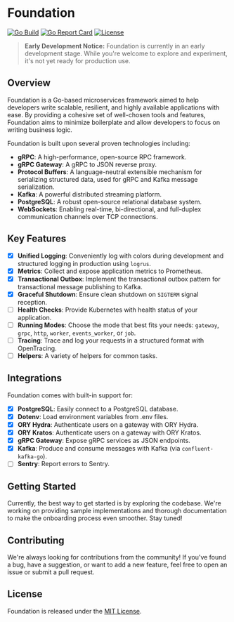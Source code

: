 # Foundation

[![Go Build](https://github.com/ri-nat/foundation/actions/workflows/go.yml/badge.svg)](https://github.com/ri-nat/foundation/actions/workflows/go.yml)
[![Go Report Card](https://goreportcard.com/badge/github.com/ri-nat/foundation)](https://goreportcard.com/report/github.com/ri-nat/foundation)
[![License](https://img.shields.io/github/license/ri-nat/foundation)](https://opensource.org/licenses/MIT)

> **Early Development Notice:** Foundation is currently in an early development stage. While you're welcome to explore and experiment, it's not yet ready for production use.

## Overview

Foundation is a Go-based microservices framework aimed to help developers write scalable, resilient, and highly available applications with ease. By providing a cohesive set of well-chosen tools and features, Foundation aims to minimize boilerplate and allow developers to focus on writing business logic.

Foundation is built upon several proven technologies including:

- **gRPC**: A high-performance, open-source RPC framework.
- **gRPC Gateway**: A gRPC to JSON reverse proxy.
- **Protocol Buffers**: A language-neutral extensible mechanism for serializing structured data, used for gRPC and Kafka message serialization.
- **Kafka**: A powerful distributed streaming platform.
- **PostgreSQL**: A robust open-source relational database system.
- **WebSockets**: Enabling real-time, bi-directional, and full-duplex communication channels over TCP connections.

## Key Features

- [x] **Unified Logging**: Conveniently log with colors during development and structured logging in production using `logrus`.
- [x] **Metrics**: Collect and expose application metrics to Prometheus.
- [x] **Transactional Outbox**: Implement the transactional outbox pattern for transactional message publishing to Kafka.
- [x] **Graceful Shutdown**: Ensure clean shutdown on `SIGTERM` signal reception.
- [ ] **Health Checks**: Provide Kubernetes with health status of your application.
- [ ] **Running Modes**: Choose the mode that best fits your needs: `gateway`, `grpc`, `http`, `worker`, `events_worker`, or `job`.
- [ ] **Tracing**: Trace and log your requests in a structured format with OpenTracing.
- [ ] **Helpers**: A variety of helpers for common tasks.

## Integrations

Foundation comes with built-in support for:

- [x] **PostgreSQL**: Easily connect to a PostgreSQL database.
- [x] **Dotenv**: Load environment variables from .env files.
- [x] **ORY Hydra**: Authenticate users on a gateway with ORY Hydra.
- [x] **ORY Kratos**: Authenticate users on a gateway with ORY Kratos.
- [x] **gRPC Gateway**: Expose gRPC services as JSON endpoints.
- [x] **Kafka**: Produce and consume messages with Kafka (via `confluent-kafka-go`).
- [ ] **Sentry**: Report errors to Sentry.

## Getting Started

Currently, the best way to get started is by exploring the codebase. We're working on providing sample implementations and thorough documentation to make the onboarding process even smoother. Stay tuned!

## Contributing

We're always looking for contributions from the community! If you've found a bug, have a suggestion, or want to add a new feature, feel free to open an issue or submit a pull request.

## License

Foundation is released under the [MIT License](./LICENSE).
